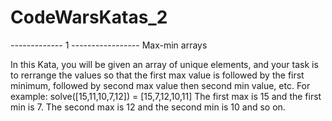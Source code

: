 # CodeWarsKatas_2

------------- 1 -----------------
Max-min arrays

In this Kata, you will be given an array of unique elements, and your task is to rerrange the values so that the 
first max value is followed by the first minimum, followed by second max value then second min value, etc.
For example:
solve([15,11,10,7,12]) = [15,7,12,10,11]
The first max is 15 and the first min is 7. The second max is 12 and the second min is 10 and so on.
